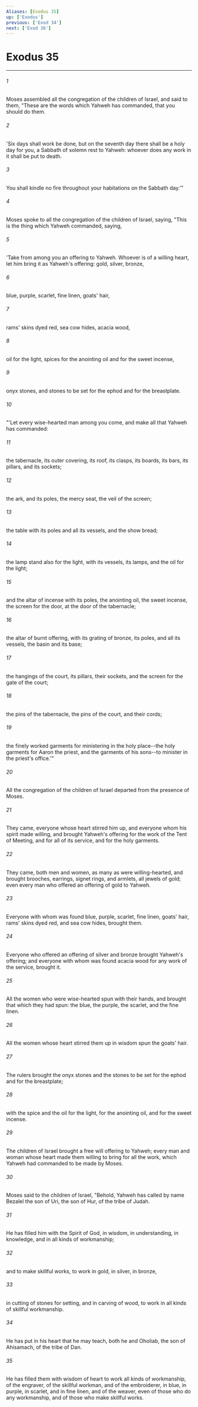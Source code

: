 ```yaml
---
Aliases: [Exodus 35]
up: ['Exodus']
previous: ['Exod 34']
next: ['Exod 36']
---
```

# Exodus 35
***





###### 1 

Moses assembled all the congregation of the children of Israel, and said to them, "These are the words which Yahweh has commanded, that you should do them. 



###### 2 

'Six days shall work be done, but on the seventh day there shall be a holy day for you, a Sabbath of solemn rest to Yahweh: whoever does any work in it shall be put to death. 



###### 3 

You shall kindle no fire throughout your habitations on the Sabbath day.'" 



###### 4 

Moses spoke to all the congregation of the children of Israel, saying, "This is the thing which Yahweh commanded, saying, 



###### 5 

'Take from among you an offering to Yahweh. Whoever is of a willing heart, let him bring it as Yahweh's offering: gold, silver, bronze, 



###### 6 

blue, purple, scarlet, fine linen, goats' hair, 



###### 7 

rams' skins dyed red, sea cow hides, acacia wood, 



###### 8 

oil for the light, spices for the anointing oil and for the sweet incense, 



###### 9 

onyx stones, and stones to be set for the ephod and for the breastplate. 



###### 10 

"'Let every wise-hearted man among you come, and make all that Yahweh has commanded: 



###### 11 

the tabernacle, its outer covering, its roof, its clasps, its boards, its bars, its pillars, and its sockets; 



###### 12 

the ark, and its poles, the mercy seat, the veil of the screen; 



###### 13 

the table with its poles and all its vessels, and the show bread; 



###### 14 

the lamp stand also for the light, with its vessels, its lamps, and the oil for the light; 



###### 15 

and the altar of incense with its poles, the anointing oil, the sweet incense, the screen for the door, at the door of the tabernacle; 



###### 16 

the altar of burnt offering, with its grating of bronze, its poles, and all its vessels, the basin and its base; 



###### 17 

the hangings of the court, its pillars, their sockets, and the screen for the gate of the court; 



###### 18 

the pins of the tabernacle, the pins of the court, and their cords; 



###### 19 

the finely worked garments for ministering in the holy place--the holy garments for Aaron the priest, and the garments of his sons--to minister in the priest's office.'" 



###### 20 

All the congregation of the children of Israel departed from the presence of Moses. 



###### 21 

They came, everyone whose heart stirred him up, and everyone whom his spirit made willing, and brought Yahweh's offering for the work of the Tent of Meeting, and for all of its service, and for the holy garments. 



###### 22 

They came, both men and women, as many as were willing-hearted, and brought brooches, earrings, signet rings, and armlets, all jewels of gold; even every man who offered an offering of gold to Yahweh. 



###### 23 

Everyone with whom was found blue, purple, scarlet, fine linen, goats' hair, rams' skins dyed red, and sea cow hides, brought them. 



###### 24 

Everyone who offered an offering of silver and bronze brought Yahweh's offering; and everyone with whom was found acacia wood for any work of the service, brought it. 



###### 25 

All the women who were wise-hearted spun with their hands, and brought that which they had spun: the blue, the purple, the scarlet, and the fine linen. 



###### 26 

All the women whose heart stirred them up in wisdom spun the goats' hair. 



###### 27 

The rulers brought the onyx stones and the stones to be set for the ephod and for the breastplate; 



###### 28 

with the spice and the oil for the light, for the anointing oil, and for the sweet incense. 



###### 29 

The children of Israel brought a free will offering to Yahweh; every man and woman whose heart made them willing to bring for all the work, which Yahweh had commanded to be made by Moses. 



###### 30 

Moses said to the children of Israel, "Behold, Yahweh has called by name Bezalel the son of Uri, the son of Hur, of the tribe of Judah. 



###### 31 

He has filled him with the Spirit of God, in wisdom, in understanding, in knowledge, and in all kinds of workmanship; 



###### 32 

and to make skillful works, to work in gold, in silver, in bronze, 



###### 33 

in cutting of stones for setting, and in carving of wood, to work in all kinds of skillful workmanship. 



###### 34 

He has put in his heart that he may teach, both he and Oholiab, the son of Ahisamach, of the tribe of Dan. 



###### 35 

He has filled them with wisdom of heart to work all kinds of workmanship, of the engraver, of the skillful workman, and of the embroiderer, in blue, in purple, in scarlet, and in fine linen, and of the weaver, even of those who do any workmanship, and of those who make skillful works.
